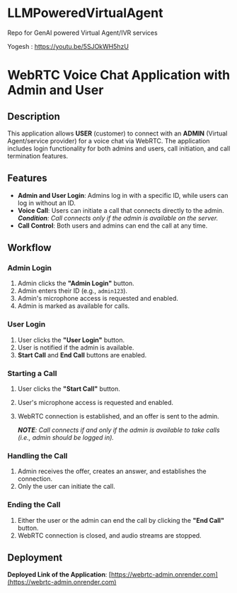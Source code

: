 # LLMPoweredVirtualAgent
Repo for GenAI powered Virtual Agent/IVR services


Yogesh : https://youtu.be/5SJOkWH5hzU<br>

# WebRTC Voice Chat Application with Admin and User

## Description

This application allows **USER** (customer) to connect with an **ADMIN** (Virtual Agent/service provider) for a voice chat via WebRTC. The application includes login functionality for both admins and users, call initiation, and call termination features.

## Features

- **Admin and User Login**: Admins log in with a specific ID, while users can log in without an ID.
- **Voice Call**: Users can initiate a call that connects directly to the admin. _**Condition**: Call connects only if the admin is available on the server._
- **Call Control**: Both users and admins can end the call at any time.

## Workflow

### Admin Login

1. Admin clicks the **"Admin Login"** button.
2. Admin enters their ID (e.g., `admin123`).
3. Admin's microphone access is requested and enabled.
4. Admin is marked as available for calls.

### User Login

1. User clicks the **"User Login"** button.
2. User is notified if the admin is available.
3. **Start Call** and **End Call** buttons are enabled.

### Starting a Call

1. User clicks the **"Start Call"** button.
2. User's microphone access is requested and enabled.
3. WebRTC connection is established, and an offer is sent to the admin.

    _**NOTE**: Call connects if and only if the admin is available to take calls (i.e., admin should be logged in)._

### Handling the Call

1. Admin receives the offer, creates an answer, and establishes the connection.
2. Only the user can initiate the call.

### Ending the Call

1. Either the user or the admin can end the call by clicking the **"End Call"** button.
2. WebRTC connection is closed, and audio streams are stopped.

## Deployment

**Deployed Link of the Application**: [https://webrtc-admin.onrender.com](https://webrtc-admin.onrender.com)


